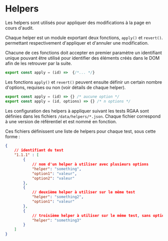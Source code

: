 # Helpers

Les helpers sont utilisés pour appliquer des modifications à la page en cours d'audit.

Chaque helper est un module exportant deux fonctions, `apply()` et `revert()`. permettant respectivement d'appliquer et d'annuler une modification.

Chacune de ces fonctions doit accepter en premier paramètre un identifiant unique pouvant être utilisé pour identifier des éléments créés dans le DOM afin de les retrouver par la suite.

```js
export const apply = (id) =>  {/*... */}
```

Les fonctions `apply()` et `revert()` peuvent ensuite définir un certain nombre d'options, requises ou non (voir détails de chaque helper).

```js
export const apply = (id) => {} /* aucune option */
export const apply = (id, options) => {} /* n options */
```

Les configuration des helpers à appliquer suivant les tests RGAA sont définies dans les fichiers `/data/helpers/*.json`. Chaque fichier correspond à une version de référentiel et est nommé en fonction.

Ces fichiers définissent une liste de helpers pour chaque test, sous cette forme :

```json
{
    // identifiant du test
    "1.1.1" : [
        {
            // nom d'un helper à utiliser avec plusieurs options
            "helper": "something",
            "option1": "valeur",
            "option2": "valeur"
        },
        {
            // deuxième helper à utiliser sur le même test
            "helper": "something2",
            "option1": "valeur"
        },
        {
            // troisième helper à utiliser sur le même test, sans option
            "helper": "something3"
        }
    ]
}
```
